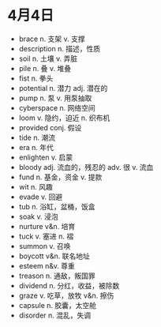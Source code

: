 # 4月4日

- brace n. 支架 v. 支撑
- description n. 描述，性质
- soil n. 土壤 v. 弄脏
- pile n. 叠 v. 堆叠
- fist n. 拳头
- potential n. 潜力 adj. 潜在的
- pump n. 泵 v. 用泵抽取
- cyberspace n. 网络空间
- loom v. 隐约，迫近 n. 织布机
- provided conj. 假设
- tide n. 潮流
- era n. 年代
- enlighten v. 启蒙
- bloody adj. 流血的，残忍的 adv. 很 v. 流血
- fund n. 基金，资金 v. 提款
- wit n. 风趣
- evade v. 回避
- tub n. 浴缸，盆桶，饭盒
- soak v. 浸泡
- nurture v&n. 培育
- tuck v. 塞进 n. 褶
- summon v. 召唤
- boycott v&n. 联名地址
- esteem n&v. 尊重
- treason n. 通敌，叛国罪
- dividend n. 分红，收益，被除数
- graze v. 吃草，放牧 v&n. 擦伤
- capsule n. 胶囊，太空舱
- disorder n. 混乱，失调
